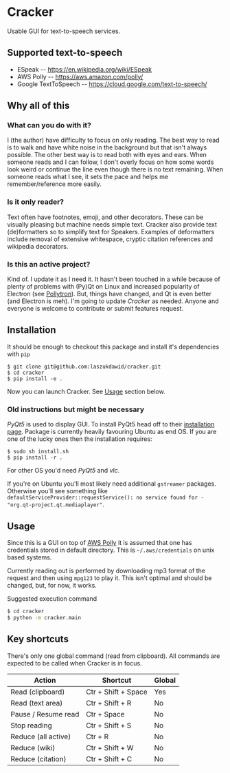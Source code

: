 # Cracker

Usable GUI for text-to-speech services.

## Supported text-to-speech

* ESpeak -- https://en.wikipedia.org/wiki/ESpeak
* AWS Polly -- https://aws.amazon.com/polly/
* Google TextToSpeech -- https://cloud.google.com/text-to-speech/

## Why all of this

### What can you do with it?

I (the author) have difficulty to focus on only reading.
The best way to read is to walk and have white noise in the background but that isn't always possible.
The other best way is to read both with eyes and ears.
When someone reads and I can follow, I don't overly focus on how some words look weird
or continue the line even though there is no text remaining.
When someone reads what I see, it sets the pace and helps me remember/reference more easily.

### Is it only reader?

Text often have footnotes, emoji, and other decorators.
These can be visually pleasing but machine needs simple text.
Cracker also provide text (de)formatters so to simplify text for Speakers.
Examples of deformatters include removal of extensive whitespace, cryptic citation references and wikipedia decorators.

### Is this an active project?

Kind of. I update it as I need it. It hasn't been touched in a while because of plenty of problems
with (Py)Qt on Linux and increased popularity of Electron (see [Pollytron](https://github.com/laszukdawid/pollytron)).
But, things have changed, and Qt is even better (and Electron is meh).
I'm going to update *Cracker* as needed. Anyone and everyone is welcome to contribute or submit features request.

## Installation

It should be enough to checkout this package and install it's dependencies with `pip`

    
```shell
$ git clone git@github.com:laszukdawid/cracker.git
$ cd cracker
$ pip install -e .
```

Now you can launch Cracker. See [Usage](#usage) section below.

### Old instructions but might be necessary

*PyQt5* is used to display GUI. To install PyQt5 head off to their [installation page](http://pyqt.sourceforge.net/Docs/PyQt5/installation.html).
Package is currently heavily favouring Ubuntu as end OS. If you are one of the lucky ones then the installation requires:

```shell
$ sudo sh install.sh
$ pip install -r .
```

For other OS you'd need *PyQt5* and *vlc*. 

If you're on Ubuntu you'll most likely need additional `gstreamer` packages. Otherwise you'll see something like `defaultServiceProvider::requestService(): no service found for - "org.qt-project.qt.mediaplayer"`.

## Usage

Since this is a GUI on top of [AWS Polly](https://aws.amazon.com/polly/) it is assumed that one has credentials stored in default directory. This is `~/.aws/credentials` on unix based systems.

Currently reading out is performed by downloading mp3 format of the request and then using `mpg123` to play it. This isn't optimal and should be changed, but, for now, it works.

Suggested execution command

```bash
$ cd cracker
$ python -m cracker.main
```

## Key shortcuts

There's only one global command (read from clipboard).
All commands are expected to be called when Cracker is in focus.

| Action               | Shortcut            | Global |
|----------------------|---------------------|--------|
| Read (clipboard)     | Ctr + Shift + Space | Yes    |
| Read (text area)     | Ctr + Shift + R     | No     |
| Pause / Resume read  | Ctr + Space         | No     |
| Stop reading         | Ctr + Shift + S     | No     |
| Reduce (all active)  | Ctr + R             | No     |
| Reduce (wiki)        | Ctr + Shift + W     | No     |
| Reduce (citation)    | Ctr + Shift + C     | No     |
